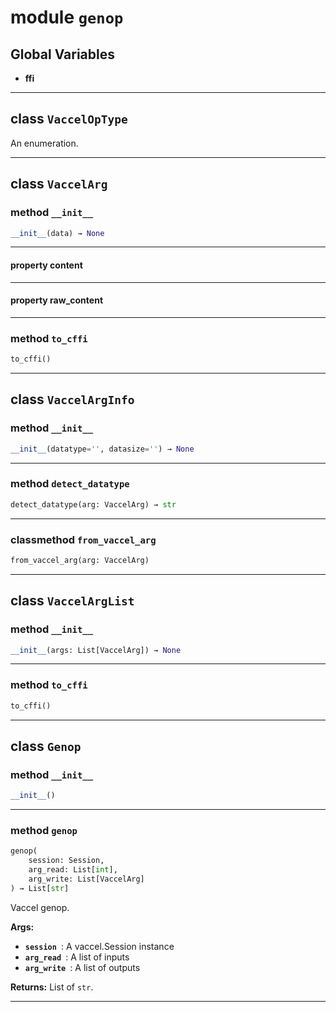 <!-- markdownlint-disable -->

# module `genop`




**Global Variables**
---------------
- **ffi**


---

## class `VaccelOpType`
An enumeration. 





---

## class `VaccelArg`




### method `__init__`

```python
__init__(data) → None
```






---

#### property content





---

#### property raw_content







---

### method `to_cffi`

```python
to_cffi()
```






---

## class `VaccelArgInfo`




### method `__init__`

```python
__init__(datatype='', datasize='') → None
```








---

### method `detect_datatype`

```python
detect_datatype(arg: VaccelArg) → str
```





---

### classmethod `from_vaccel_arg`

```python
from_vaccel_arg(arg: VaccelArg)
```






---

## class `VaccelArgList`




### method `__init__`

```python
__init__(args: List[VaccelArg]) → None
```








---

### method `to_cffi`

```python
to_cffi()
```






---

## class `Genop`




### method `__init__`

```python
__init__()
```








---

### method `genop`

```python
genop(
    session: Session,
    arg_read: List[int],
    arg_write: List[VaccelArg]
) → List[str]
```

Vaccel genop. 



**Args:**
 
 - <b>`session `</b>:  A vaccel.Session instance 
 - <b>`arg_read `</b>:  A list of inputs 
 - <b>`arg_write `</b>:  A list of outputs 



**Returns:**
 List of `str`. 




---


